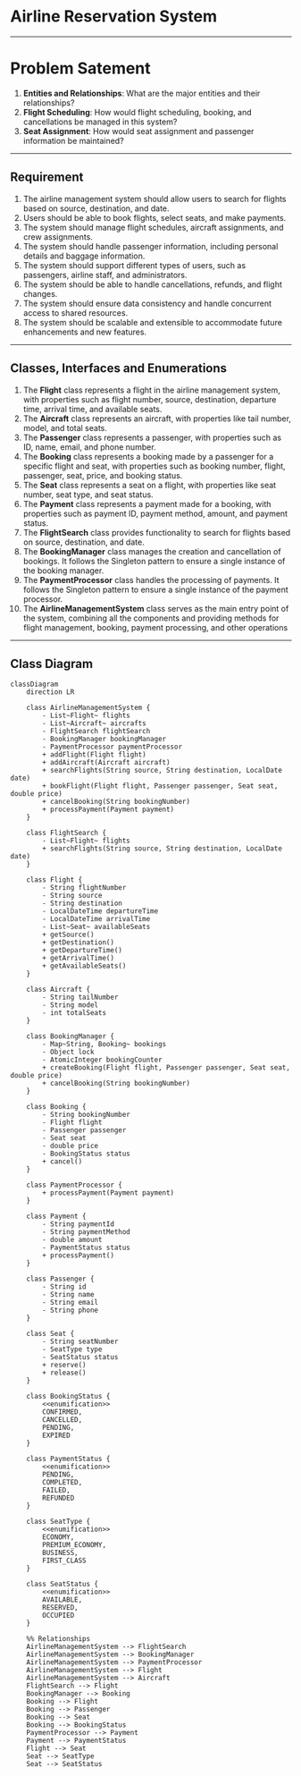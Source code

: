 # Airline Reservation System
___
# Problem Satement
1. **Entities and Relationships**: What are the major entities and their relationships?
2. **Flight Scheduling**: How would flight scheduling, booking, and cancellations be managed in this system?
3. **Seat Assignment**: How would seat assignment and passenger information be maintained?
___
## Requirement
1. The airline management system should allow users to search for flights based on source, destination, and date.
2. Users should be able to book flights, select seats, and make payments.
3. The system should manage flight schedules, aircraft assignments, and crew assignments.
4. The system should handle passenger information, including personal details and baggage information.
5. The system should support different types of users, such as passengers, airline staff, and administrators.
6. The system should be able to handle cancellations, refunds, and flight changes.
7. The system should ensure data consistency and handle concurrent access to shared resources.
8. The system should be scalable and extensible to accommodate future enhancements and new features.
---
## Classes, Interfaces and Enumerations
1. The **Flight** class represents a flight in the airline management system, with properties such as flight number, source, destination, departure time, arrival time, and available seats.
2. The **Aircraft** class represents an aircraft, with properties like tail number, model, and total seats.
3. The **Passenger** class represents a passenger, with properties such as ID, name, email, and phone number.
4. The **Booking** class represents a booking made by a passenger for a specific flight and seat, with properties such as booking number, flight, passenger, seat, price, and booking status.
5. The **Seat** class represents a seat on a flight, with properties like seat number, seat type, and seat status.
6. The **Payment** class represents a payment made for a booking, with properties such as payment ID, payment method, amount, and payment status.
7. The **FlightSearch** class provides functionality to search for flights based on source, destination, and date.
8. The **BookingManager** class manages the creation and cancellation of bookings. It follows the Singleton pattern to ensure a single instance of the booking manager.
9. The **PaymentProcessor** class handles the processing of payments. It follows the Singleton pattern to ensure a single instance of the payment processor.
10. The **AirlineManagementSystem** class serves as the main entry point of the system, combining all the components and providing methods for flight management, booking, payment processing, and other operations
---
## Class Diagram
```mermaid
classDiagram
    direction LR

    class AirlineManagementSystem {
        - List~Flight~ flights
        - List~Aircraft~ aircrafts
        - FlightSearch flightSearch
        - BookingManager bookingManager
        - PaymentProcessor paymentProcessor
        + addFlight(Flight flight)
        + addAircraft(Aircraft aircraft)
        + searchFlights(String source, String destination, LocalDate date)
        + bookFlight(Flight flight, Passenger passenger, Seat seat, double price)
        + cancelBooking(String bookingNumber)
        + processPayment(Payment payment)
    }

    class FlightSearch {
        - List~Flight~ flights
        + searchFlights(String source, String destination, LocalDate date)
    }

    class Flight {
        - String flightNumber
        - String source
        - String destination
        - LocalDateTime departureTime
        - LocalDateTime arrivalTime
        - List~Seat~ availableSeats
        + getSource()
        + getDestination()
        + getDepartureTime()
        + getArrivalTime()
        + getAvailableSeats()
    }

    class Aircraft {
        - String tailNumber
        - String model
        - int totalSeats
    }

    class BookingManager {
        - Map~String, Booking~ bookings
        - Object lock
        - AtomicInteger bookingCounter
        + createBooking(Flight flight, Passenger passenger, Seat seat, double price)
        + cancelBooking(String bookingNumber)
    }

    class Booking {
        - String bookingNumber
        - Flight flight
        - Passenger passenger
        - Seat seat
        - double price
        - BookingStatus status
        + cancel()
    }

    class PaymentProcessor {
        + processPayment(Payment payment)
    }

    class Payment {
        - String paymentId
        - String paymentMethod
        - double amount
        - PaymentStatus status
        + processPayment()
    }

    class Passenger {
        - String id
        - String name
        - String email
        - String phone
    }

    class Seat {
        - String seatNumber
        - SeatType type
        - SeatStatus status
        + reserve()
        + release()
    }

    class BookingStatus {
        <<enumification>>
        CONFIRMED,
        CANCELLED,
        PENDING,
        EXPIRED
    }
    
    class PaymentStatus {
        <<enumification>>
        PENDING,
        COMPLETED,
        FAILED,
        REFUNDED
    }

    class SeatType {
        <<enumification>>
        ECONOMY,
        PREMIUM_ECONOMY,
        BUSINESS,
        FIRST_CLASS
    }
    
    class SeatStatus {
        <<enumification>>
        AVAILABLE,
        RESERVED,
        OCCUPIED
    }

    %% Relationships
    AirlineManagementSystem --> FlightSearch
    AirlineManagementSystem --> BookingManager
    AirlineManagementSystem --> PaymentProcessor
    AirlineManagementSystem --> Flight
    AirlineManagementSystem --> Aircraft
    FlightSearch --> Flight
    BookingManager --> Booking
    Booking --> Flight
    Booking --> Passenger
    Booking --> Seat
    Booking --> BookingStatus
    PaymentProcessor --> Payment
    Payment --> PaymentStatus
    Flight --> Seat
    Seat --> SeatType
    Seat --> SeatStatus
```